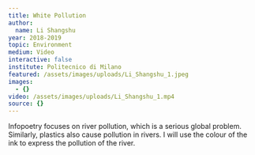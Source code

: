 ```yaml
---
title: White Pollution
author:
  name: Li Shangshu
year: 2018-2019
topic: Environment
medium: Video
interactive: false
institute: Politecnico di Milano
featured: /assets/images/uploads/Li_Shangshu_1.jpeg
images:
  - {}
video: /assets/images/uploads/Li_Shangshu_1.mp4
source: {}
---
```

Infopoetry focuses on river pollution, which is a serious global problem. Similarly, plastics also cause pollution in rivers. I will use the colour of the ink to express the pollution of the river.
